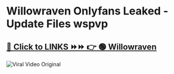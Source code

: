 
 # Willowraven Onlyfans Leaked - Update Files wspvp

## <h2><a href="https://clipsfans.com/Willowraven&ref=git">🔗 Click to LINKS ⏩⏩ 👉 🟢 Willowraven </a></h2>

<a href="https://clipsfans.com/Willowraven&ref=git" rel="nofollow" data-target="animated-image.originalLink"><img src="https://i.ibb.co.com/xMMVF88/686577567.gif" alt="Viral Video Original" style="max-width: 100%; display: inline-block;" data-target="animated-image.originalImage"></a>

